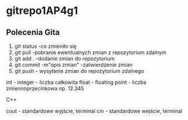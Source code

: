 # gitrepo1AP4g1

## Polecenia Gita

1) git status     -co zmieniło się
2) git pull       -pobranie ewentualnych zmian z repozytorium zdalnym
3) git add .      -dodanie zmian do repozytorium
4) git commit -m"opis zmian" -zatwierdzenie zmian
5) git push       - wysyłanie zmian do repozytorium zdalnego

int - integer - liczba całkowita
float - floating point - liczba zmiennoprzecinkowa np. 12.345


C++

cout - standardowe wyjście, terminal
cin - standardowe wejście, terminal
